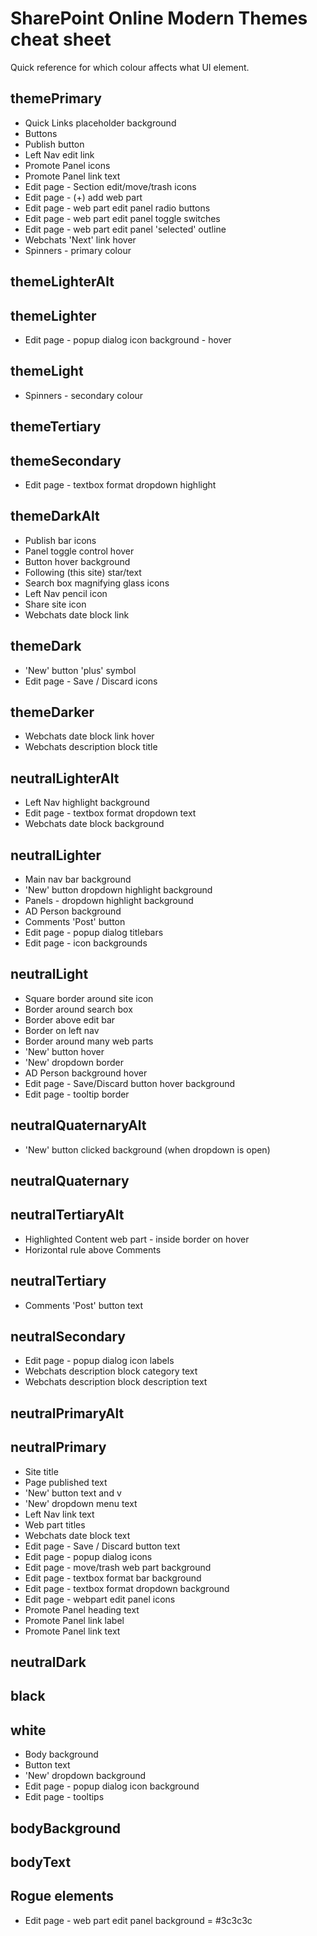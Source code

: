 # SharePoint Online Modern Themes cheat sheet

Quick reference for which colour affects what UI element.

## themePrimary
* Quick Links placeholder background
* Buttons
* Publish button
* Left Nav edit link
* Promote Panel icons
* Promote Panel link text
* Edit page - Section edit/move/trash icons
* Edit page - (+) add web part
* Edit page - web part edit panel radio buttons
* Edit page - web part edit panel toggle switches
* Edit page - web part edit panel 'selected' outline
* Webchats 'Next' link hover
* Spinners - primary colour

## themeLighterAlt

## themeLighter
* Edit page - popup dialog icon background - hover

## themeLight
* Spinners - secondary colour

## themeTertiary

## themeSecondary
* Edit page - textbox format dropdown highlight

## themeDarkAlt
* Publish bar icons
* Panel toggle control hover
* Button hover background
* Following (this site) star/text
* Search box magnifying glass icons
* Left Nav pencil icon
* Share site icon
* Webchats date block link

## themeDark
* 'New' button 'plus' symbol
* Edit page - Save / Discard icons

## themeDarker
* Webchats date block link hover
* Webchats description block title

## neutralLighterAlt
* Left Nav highlight background
* Edit page - textbox format dropdown text
* Webchats date block background

## neutralLighter
* Main nav bar background
* 'New' button dropdown highlight background
* Panels - dropdown highlight background
* AD Person background
* Comments 'Post' button
* Edit page - popup dialog titlebars
* Edit page - icon backgrounds

## neutralLight
* Square border around site icon
* Border around search box
* Border above edit bar
* Border on left nav
* Border around many web parts
* 'New' button hover
* 'New' dropdown border
* AD Person background hover
* Edit page - Save/Discard button hover background
* Edit page - tooltip border

## neutralQuaternaryAlt
* 'New' button clicked background (when dropdown is open)

## neutralQuaternary

## neutralTertiaryAlt
* Highlighted Content web part - inside border on hover
* Horizontal rule above Comments 

## neutralTertiary   
* Comments 'Post' button text

## neutralSecondary
* Edit page - popup dialog icon labels
* Webchats description block category text
* Webchats description block description text

## neutralPrimaryAlt

## neutralPrimary
* Site title
* Page published text
* 'New' button text and v
* 'New' dropdown menu text
* Left Nav link text
* Web part titles
* Webchats date block text
* Edit page - Save / Discard button text
* Edit page - popup dialog icons
* Edit page - move/trash web part background
* Edit page - textbox format bar background
* Edit page - textbox format dropdown background
* Edit page - webpart edit panel icons
* Promote Panel heading text
* Promote Panel link label
* Promote Panel link text

## neutralDark

## black

## white
* Body background
* Button text
* 'New' dropdown background
* Edit page - popup dialog icon background
* Edit page - tooltips

## bodyBackground

## bodyText

## Rogue elements
* Edit page - web part edit panel background = #3c3c3c

